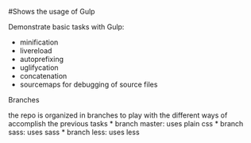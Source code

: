 #Shows the usage of Gulp

Demonstrate basic tasks with Gulp:
 * minification
 * livereload
 * autoprefixing
 * uglifycation
 * concatenation
 * sourcemaps for debugging of source files
 
Branches

the repo is organized in branches to play with the different ways of accomplish the previous tasks
    * branch master: uses plain css
    * branch sass: uses sass
    * branch less: uses less